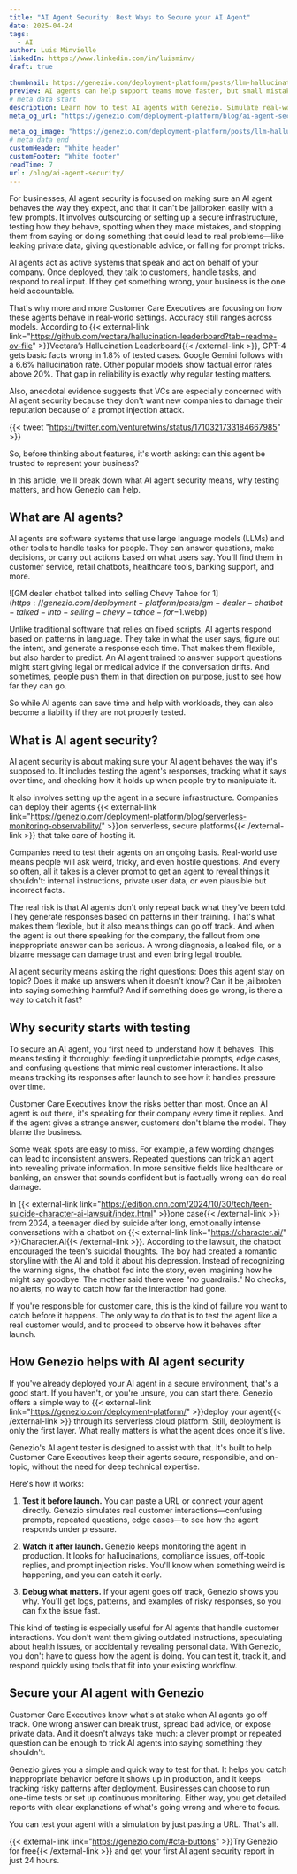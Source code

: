 ```yaml
---
title: "AI Agent Security: Best Ways to Secure your AI Agent"
date: 2025-04-24
tags:
  - AI
author: Luis Minvielle
linkedIn: https://www.linkedin.com/in/luisminv/
draft: true

thumbnail: https://genezio.com/deployment-platform/posts/llm-hallucination-detection-for-ai-agents-in-customer-service.webp
preview: AI agents can help support teams move faster, but small mistakes can carry big risks. Genezio lets businesses and Customer Care Executives test AI agents for accuracy, compliance, and behavior in real-world scenarios.
# meta data start
description: Learn how to test AI agents with Genezio. Simulate real-world scenarios, check accuracy, and catch anomalies before they reach your customers.
meta_og_url: "https://genezio.com/deployment-platform/blog/ai-agent-security/"

meta_og_image: "https://genezio.com/deployment-platform/posts/llm-hallucination-detection-for-ai-agents-in-customer-service.webp"
# meta data end
customHeader: "White header"
customFooter: "White footer"
readTime: 7
url: /blog/ai-agent-security/
---
```


For businesses, AI agent security is focused on making sure an AI agent behaves the way they expect, and that it can't be jailbroken easily with a few prompts. It involves outsourcing or setting up a secure infrastructure, testing how they behave, spotting when they make mistakes, and stopping them from saying or doing something that could lead to real problems—like leaking private data, giving questionable advice, or falling for prompt tricks.

AI agents act as active systems that speak and act on behalf of your company. Once deployed, they talk to customers, handle tasks, and respond to real input. If they get something wrong, your business is the one held accountable.

That's why more and more Customer Care Executives are focusing on how these agents behave in real-world settings. Accuracy still ranges across models. According to {{< external-link link="https://github.com/vectara/hallucination-leaderboard?tab=readme-ov-file" >}}Vectara’s Hallucination Leaderboard{{< /external-link >}}, GPT-4 gets basic facts wrong in 1.8% of tested cases. Google Gemini follows with a 6.6% hallucination rate. Other popular models show factual error rates above 20%. That gap in reliability is exactly why regular testing matters.

Also, anecdotal evidence suggests that VCs are especially concerned with AI agent security because they don't want new companies to damage their reputation because of a prompt injection attack.

{{< tweet "https://twitter.com/venturetwins/status/1710321733184667985" >}}

So, before thinking about features, it's worth asking: can this agent be trusted to represent your business?

In this article, we'll break down what AI agent security means, why testing matters, and how Genezio can help.

## What are AI agents?

AI agents are software systems that use large language models (LLMs) and other tools to handle tasks for people. They can answer questions, make decisions, or carry out actions based on what users say. You'll find them in customer service, retail chatbots, healthcare tools, banking support, and more.

![GM dealer chatbot talked into selling Chevy Tahoe for $1](https://genezio.com/deployment-platform/posts/gm-dealer-chatbot-talked-into-selling-chevy-tahoe-for-$1.webp)

Unlike traditional software that relies on fixed scripts, AI agents respond based on patterns in language. They take in what the user says, figure out the intent, and generate a response each time. That makes them flexible, but also harder to predict. An AI agent trained to answer support questions might start giving legal or medical advice if the conversation drifts. And sometimes, people push them in that direction on purpose, just to see how far they can go.

So while AI agents can save time and help with workloads, they can also become a liability if they are not properly tested.

## What is AI agent security?

AI agent security is about making sure your AI agent behaves the way it's supposed to. It includes testing the agent's responses, tracking what it says over time, and checking how it holds up when people try to manipulate it.

It also involves setting up the agent in a secure infrastructure. Companies can deploy their agents {{< external-link link="https://genezio.com/deployment-platform/blog/serverless-monitoring-observability/" >}}on serverless, secure platforms{{< /external-link >}} that take care of hosting it.

Companies need to test their agents on an ongoing basis. Real-world use means people will ask weird, tricky, and even hostile questions. And every so often, all it takes is a clever prompt to get an agent to reveal things it shouldn't: internal instructions, private user data, or even plausible but incorrect facts.

The real risk is that AI agents don't only repeat back what they've been told. They generate responses based on patterns in their training. That's what makes them flexible, but it also means things can go off track. And when the agent is out there speaking for the company, the fallout from one inappropriate answer can be serious. A wrong diagnosis, a leaked file, or a bizarre message can damage trust and even bring legal trouble.

AI agent security means asking the right questions: Does this agent stay on topic? Does it make up answers when it doesn't know? Can it be jailbroken into saying something harmful? And if something does go wrong, is there a way to catch it fast?

## Why security starts with testing

To secure an AI agent, you first need to understand how it behaves. This means testing it thoroughly: feeding it unpredictable prompts, edge cases, and confusing questions that mimic real customer interactions. It also means tracking its responses after launch to see how it handles pressure over time.

Customer Care Executives know the risks better than most. Once an AI agent is out there, it's speaking for their company every time it replies. And if the agent gives a strange answer, customers don't blame the model. They blame the business. 

Some weak spots are easy to miss. For example, a few wording changes can lead to inconsistent answers. Repeated questions can trick an agent into revealing private information. In more sensitive fields like healthcare or banking, an answer that sounds confident but is factually wrong can do real damage.

In {{< external-link link="https://edition.cnn.com/2024/10/30/tech/teen-suicide-character-ai-lawsuit/index.html" >}}one case{{< /external-link >}} from 2024, a teenager died by suicide after long, emotionally intense conversations with a chatbot on {{< external-link link="https://character.ai/" >}}Character.AI{{< /external-link >}}. According to the lawsuit, the chatbot encouraged the teen's suicidal thoughts. The boy had created a romantic storyline with the AI and told it about his depression. Instead of recognizing the warning signs, the chatbot fed into the story, even imagining how he might say goodbye. The mother said there were "no guardrails." No checks, no alerts, no way to catch how far the interaction had gone.

If you're responsible for customer care, this is the kind of failure you want to catch before it happens. The only way to do that is to test the agent like a real customer would, and to proceed to observe how it behaves after launch.

## How Genezio helps with AI agent security

If you've already deployed your AI agent in a secure environment, that's a good start. If you haven't, or you're unsure, you can start there. Genezio offers a simple way to {{< external-link link="https://genezio.com/deployment-platform/" >}}deploy your agent{{< /external-link >}} through its serverless cloud platform. Still, deployment is only the first layer. What really matters is what the agent does once it's live.

Genezio's AI agent tester is designed to assist with that. It's built to help Customer Care Executives keep their agents secure, responsible, and on-topic, without the need for deep technical expertise.

Here's how it works:

1. **Test it before launch.** You can paste a URL or connect your agent directly. Genezio simulates real customer interactions—confusing prompts, repeated questions, edge cases—to see how the agent responds under pressure.

2. **Watch it after launch.** Genezio keeps monitoring the agent in production. It looks for hallucinations, compliance issues, off-topic replies, and prompt injection risks. You'll know when something weird is happening, and you can catch it early.

3. **Debug what matters.** If your agent goes off track, Genezio shows you why. You'll get logs, patterns, and examples of risky responses, so you can fix the issue fast.

This kind of testing is especially useful for AI agents that handle customer interactions. You don't want them giving outdated instructions, speculating about health issues, or accidentally revealing personal data. With Genezio, you don't have to guess how the agent is doing. You can test it, track it, and respond quickly using tools that fit into your existing workflow.

## Secure your AI agent with Genezio

Customer Care Executives know what's at stake when AI agents go off track. One wrong answer can break trust, spread bad advice, or expose private data. And it doesn't always take much: a clever prompt or repeated question can be enough to trick AI agents into saying something they shouldn't.

Genezio gives you a simple and quick way to test for that. It helps you catch inappropriate behavior before it shows up in production, and it keeps tracking risky patterns after deployment. Businesses can choose to run one-time tests or set up continuous monitoring. Either way, you get detailed reports with clear explanations of what's going wrong and where to focus.

You can test your agent with a simulation by just pasting a URL. That's all.

{{< external-link link="https://genezio.com/#cta-buttons" >}}Try Genezio for free{{< /external-link >}} and get your first AI agent security report in just 24 hours.
